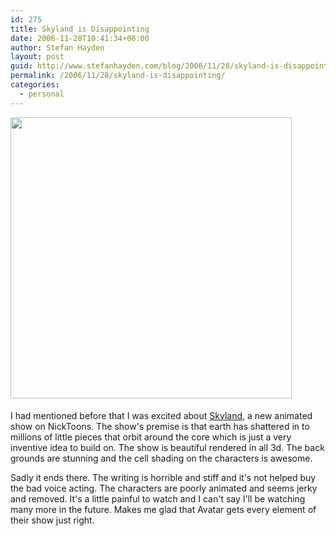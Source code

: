 ```yaml
---
id: 275
title: Skyland is Disappointing
date: 2006-11-28T10:41:34+00:00
author: Stefan Hayden
layout: post
guid: http://www.stefanhayden.com/blog/2006/11/28/skyland-is-disappointing/
permalink: /2006/11/28/skyland-is-disappointing/
categories:
  - personal
---
```

<p><img src="http://www.stefanhayden.com/blog/wp-content/skyland.jpg" style="margin:0px auto 5px auto;" width="450px"></p>
<p>I had mentioned before that I was excited about <a href="http://en.wikipedia.org/wiki/Skyland">Skyland</a>, a new animated show on NickToons. The show's premise is that earth has shattered in to millions of little pieces that orbit around the core which is just a very inventive idea to build on. The show is beautiful rendered in all 3d. The back grounds are stunning and the cell shading on the characters is awesome.</p>
<p>Sadly it ends there. The writing is horrible and stiff and it's not helped buy the bad voice acting. The characters are poorly animated and seems jerky and removed. It's a little painful to watch and I can't say I'll be watching many more in the future. Makes me glad that Avatar gets every element of their show just right.
</p>
